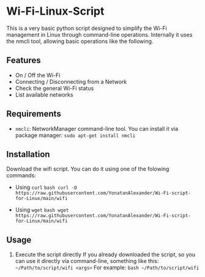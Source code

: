 # Wi-Fi-Linux-Script

This is a very basic python script designed to simplify the Wi-Fi management in Linux through command-line operations. 
Internally it uses the nmcli tool, allowing basic operations like the following.

## Features
- On / Off the Wi-Fi
- Connecting / Disconnecting from a Network
- Check the general Wi-Fi status
- List available networks

## Requirements
- `nmcli`: NetworkManager command-line tool. You can install it via package manager: `sudo apt-get install nmcli`

## Installation
Download the wifi script. You can do it using one of the folowing commands:
- Using `curl`
```bash curl -O https://raw.githubusercontent.com/YonatanAlexander/Wi-Fi-script-for-Linux/main/wifi```

- Using `wget`
```bash wget https://raw.githubusercontent.com/YonatanAlexander/Wi-Fi-script-for-Linux/main/wifi ```

## Usage
1. Execute the script directly
If you already downloaded the script, so you can use it directly vía command-line, something like this: `~/Path/to/script/wifi <args>`
For example:
```bash ~/Path/to/script/wifi```
